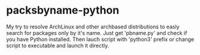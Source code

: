 # packsbyname-python
My try to resolve ArchLinux and other archbased distributions to easly search for packages only by it's name. Just get 'pbname.py' and check if you have Python installed. Then lauch script with 'python3' prefix or change script to executable and launch it directly.
